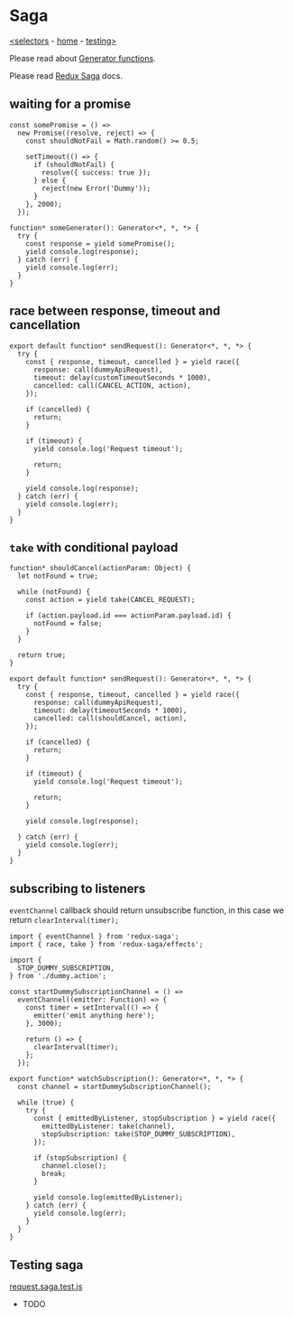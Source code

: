 # Saga

[<selectors](selectors.md) - [home](index.md) - [testing>](testing.md)

Please read about [Generator functions](https://developer.mozilla.org/en-US/docs/Web/JavaScript/Reference/Statements/function*).

Please read [Redux Saga](https://redux-saga.js.org/) docs.

## waiting for a promise

```
const somePromise = () =>
  new Promise((resolve, reject) => {
    const shouldNotFail = Math.random() >= 0.5;

    setTimeout(() => {
      if (shouldNotFail) {
        resolve({ success: true });
      } else {
        reject(new Error('Dummy'));
      }
    }, 2000);
  });

function* someGenerator(): Generator<*, *, *> {
  try {
    const response = yield somePromise();
    yield console.log(response);
  } catch (err) {
    yield console.log(err);
  }
}
```

## race between response, timeout and cancellation

```
export default function* sendRequest(): Generator<*, *, *> {
  try {
    const { response, timeout, cancelled } = yield race({
      response: call(dummyApiRequest),
      timeout: delay(customTimeoutSeconds * 1000),
      cancelled: call(CANCEL_ACTION, action),
    });

    if (cancelled) {
      return;
    }

    if (timeout) {
      yield console.log('Request timeout');

      return;
    }

    yield console.log(response);
  } catch (err) {
    yield console.log(err);
  }
}
```

## `take` with conditional payload

```
function* shouldCancel(actionParam: Object) {
  let notFound = true;

  while (notFound) {
    const action = yield take(CANCEL_REQUEST);

    if (action.payload.id === actionParam.payload.id) {
      notFound = false;
    }
  }

  return true;
}

export default function* sendRequest(): Generator<*, *, *> {
  try {
    const { response, timeout, cancelled } = yield race({
      response: call(dummyApiRequest),
      timeout: delay(timeoutSeconds * 1000),
      cancelled: call(shouldCancel, action),
    });

    if (cancelled) {
      return;
    }

    if (timeout) {
      yield console.log('Request timeout');

      return;
    }

    yield console.log(response);

  } catch (err) {
    yield console.log(err);
  }
}
```

## subscribing to listeners

`eventChannel` callback should return unsubscribe function, in this case we return `clearInterval(timer);`

```
import { eventChannel } from 'redux-saga';
import { race, take } from 'redux-saga/effects';

import {
  STOP_DUMMY_SUBSCRIPTION,
} from './dummy.action';

const startDummySubscriptionChannel = () =>
  eventChannel((emitter: Function) => {
    const timer = setInterval(() => {
      emitter('emit anything here');
    }, 3000);

    return () => {
      clearInterval(timer);
    };
  });

export function* watchSubscription(): Generator<*, *, *> {
  const channel = startDummySubscriptionChannel();

  while (true) {
    try {
      const { emittedByListener, stopSubscription } = yield race({
        emittedByListener: take(channel),
        stopSubscription: take(STOP_DUMMY_SUBSCRIPTION),
      });

      if (stopSubscription) {
        channel.close();
        break;
      }

      yield console.log(emittedByListener);
    } catch (err) {
      yield console.log(err);
    }
  }
}

```

## Testing saga

[request.saga.test.js](../__tests__/redux/request/request.saga.test.js)

- TODO
